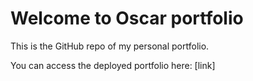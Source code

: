 # Welcome to Oscar portfolio

This is the GitHub repo of my personal portfolio.

You can access the deployed portfolio here: [link]
